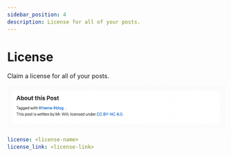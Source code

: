 ```yaml
---
sidebar_position: 4
description: License for all of your posts.
---
```


# License

Claim a license for all of your posts.

![Preview of the about section of a post](./img/license.png)

```yaml
license: <license-name>
license_link: <license-link>
```
